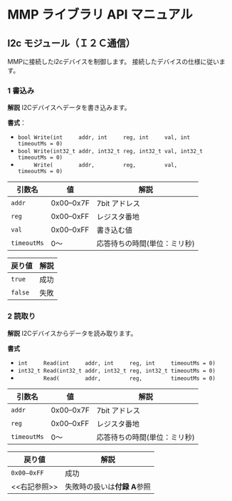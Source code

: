 # MMP ライブラリ API マニュアル
## I2c モジュール（Ｉ２Ｃ通信）
MMPに接続したi2cデバイスを制御します。
接続したデバイスの仕様に従います。

### 1 書込み
**解説**
I2Cデバイスへデータを書き込みます。

**書式**：
- `bool Write(int     addr, int     reg, int     val, int     timeoutMs = 0)`
- `bool Write(int32_t addr, int32_t reg, int32_t val, int32_t timeoutMs = 0)`
- `     Write(        addr,         reg,         val,         timeoutMs = 0)`

| 引数名 | 値  | 解説 |
|--------|-----|------|
| `addr`  | 0x00–0x7F | 7bit アドレス|  
| `reg`   | 0x00–0xFF | レジスタ番地 |
| `val` | 0x00–0xFF | 書き込む値   |
| `timeoutMs` | 0～ | 応答待ちの時間(単位：ミリ秒)|

| 戻り値  | 解説 |
|---------|------|
| `true`  | 成功 |
| `false` | 失敗 |


### 2 読取り
**解説**
I2Cデバイスからデータを読み取ります。

**書式**
- `int     Read(int     addr, int     reg, int     timeoutMs = 0)`
- `int32_t Read(int32_t addr, int32_t reg, int32_t timeoutMs = 0)`
- `        Read(        addr,         reg,         timeoutMs = 0)`

| 引数名 | 値  | 解説 |
|--------|-----|------|
| `addr`  | 0x00–0x7F | 7bit アドレス|  
| `reg`   | 0x00–0xFF | レジスタ番地 |
| `timeoutMs` | 0～ | 応答待ちの時間(単位：ミリ秒)|

| 戻り値  | 解説 |
|---------|------|
| `0x00–0xFF`  | 成功                          |
| <<右記参照>> | 失敗時の扱いは**付録 A**参照 |